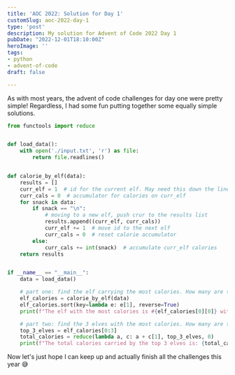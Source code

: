 ```yaml
---
title: 'AOC 2022: Solution for Day 1'
customSlug: aoc-2022-day-1
type: 'post'
description: My solution for Advent of Code 2022 Day 1
pubDate: "2022-12-01T18:10:00Z"
heroImage: ''
tags:
- python
- advent-of-code
draft: false

---
```

As with most years, the advent of code challenges for day one were pretty simple! Regardless, I had some fun putting together some equally simple solutions.

```python
from functools import reduce


def load_data():
    with open('./input.txt', 'r') as file:
        return file.readlines()


def calorie_by_elf(data):
    results = []
    curr_elf = 1  # id for the current elf. May need this down the line
    curr_cals = 0  # accumulator for calories on curr_elf
    for snack in data:
        if snack == "\n":
            # moving to a new elf, push crur to the results list
            results.append((curr_elf, curr_cals))
            curr_elf += 1  # move id to the next elf
            curr_cals = 0  # reset calorie accumulator
        else:
            curr_cals += int(snack)  # accumulate curr_elf calories
    return results


if __name__ == "__main__":
    data = load_data()

    # part one: find the elf carrying the most calories. How many are they carrying?
    elf_calories = calorie_by_elf(data)
    elf_calories.sort(key=lambda e: e[1], reverse=True)
    print(f"The elf with the most calories is #{elf_calories[0][0]} with {elf_calories[0][1]} calories")

    # part two: find the 3 elves with the most calories. How many are there in total?
    top_3_elves = elf_calories[0:3]
    total_calories = reduce(lambda a, c: a + c[1], top_3_elves, 0)
    print(f"The total calories carried by the top 3 elves is: {total_calories}")
```

Now let's just hope I can keep up and actually finish all the challenges this year 😅
